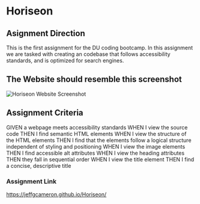 # Horiseon

## Asignment Direction
This is the first assignment for the DU coding bootcamp. In this assignment we are tasked with creating an codebase that follows accessibility standards, and is optimized for search engines.

## The Website should resemble this screenshot
![Horiseon Website Screenshot](./assets/screenshot.png)

## Assignment Criteria
GIVEN a webpage meets accessibility standards
WHEN I view the source code
THEN I find semantic HTML elements
WHEN I view the structure of the HTML elements
THEN I find that the elements follow a logical structure independent of styling and positioning
WHEN I view the image elements
THEN I find accessible alt attributes
WHEN I view the heading attributes
THEN they fall in sequential order
WHEN I view the title element
THEN I find a concise, descriptive title

### Assignment Link 
 https://jeffgcameron.github.io/Horiseon/